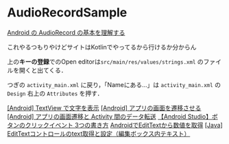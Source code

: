 # AudioRecordSample

[Android の AudioRecord の基本を理解する](https://qiita.com/ino-shin/items/214dba25f49fa098402f)

これやるつもりやけどサイトはKotlinでやってるから行けるか分からん

上の**キーの登録**でのOpen editorは`src/main/res/values/strings.xml` のファイルを開くと出てくる．

つぎの `activity_main.xml` に戻り，「Nameにある...」は `activity_main.xml` の`Design` 右上の `Attributes` を押す．

[[Android] TextView で文字を表示](https://akira-watson.com/android/textview.html)
[[Android] アプリの画面を遷移させる](https://akira-watson.com/android/activity-1.html)
[[Android] アプリの画面遷移と Activity 間のデータ転送](https://akira-watson.com/android/activity-2.html)
[【Android Studio】ボタンのクリックイベント 3つの書き方](https://codeforfun.jp/android-studio-how-to-set-button-click-event/)
[AndroidでEditTextから数値を取得](https://androidkaihatu.blog.fc2.com/blog-entry-45.html)
[[Java] EditTextコントロールのtext取得と設定（編集ボックス内テキスト）](https://www.ipentec.com/document/android-edittext-get-set-text)
